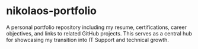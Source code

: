 # nikolaos-portfolio
A personal portfolio repository including my resume, certifications, career objectives, and links to related GitHub projects. This serves as a central hub for showcasing my transition into IT Support and technical growth.
